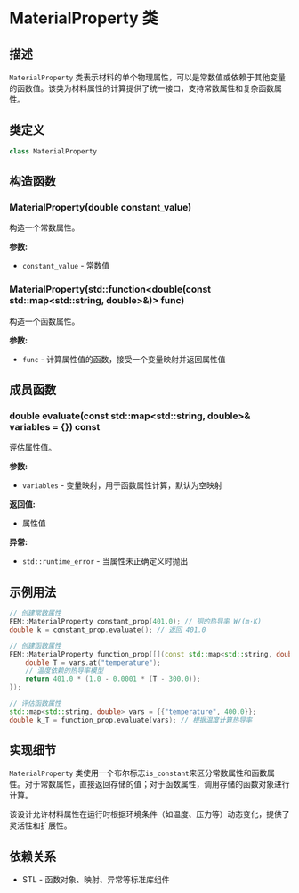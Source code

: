 # MaterialProperty 类

## 描述

`MaterialProperty` 类表示材料的单个物理属性，可以是常数值或依赖于其他变量的函数值。该类为材料属性的计算提供了统一接口，支持常数属性和复杂函数属性。

## 类定义

```cpp
class MaterialProperty
```

## 构造函数

### MaterialProperty(double constant_value)

构造一个常数属性。

**参数:**
- `constant_value` - 常数值

### MaterialProperty(std::function<double(const std::map<std::string, double>&)> func)

构造一个函数属性。

**参数:**
- `func` - 计算属性值的函数，接受一个变量映射并返回属性值

## 成员函数

### double evaluate(const std::map<std::string, double>& variables = {}) const

评估属性值。

**参数:**
- `variables` - 变量映射，用于函数属性计算，默认为空映射

**返回值:**
- 属性值

**异常:**
- `std::runtime_error` - 当属性未正确定义时抛出

## 示例用法

```cpp
// 创建常数属性
FEM::MaterialProperty constant_prop(401.0); // 铜的热导率 W/(m·K)
double k = constant_prop.evaluate(); // 返回 401.0

// 创建函数属性
FEM::MaterialProperty function_prop([](const std::map<std::string, double>& vars) {
    double T = vars.at("temperature");
    // 温度依赖的热导率模型
    return 401.0 * (1.0 - 0.0001 * (T - 300.0));
});

// 评估函数属性
std::map<std::string, double> vars = {{"temperature", 400.0}};
double k_T = function_prop.evaluate(vars); // 根据温度计算热导率
```

## 实现细节

`MaterialProperty` 类使用一个布尔标志`is_constant`来区分常数属性和函数属性。对于常数属性，直接返回存储的值；对于函数属性，调用存储的函数对象进行计算。

该设计允许材料属性在运行时根据环境条件（如温度、压力等）动态变化，提供了灵活性和扩展性。

## 依赖关系

- STL - 函数对象、映射、异常等标准库组件
